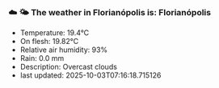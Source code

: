 ### ☁️ 🌤️  The weather in Florianópolis is: Florianópolis

- Temperature: 19.4°C
- On flesh: 19.82°C
- Relative air humidity: 93%
- Rain: 0.0 mm
- Description: Overcast clouds
- last updated: 2025-10-03T07:16:18.715126
